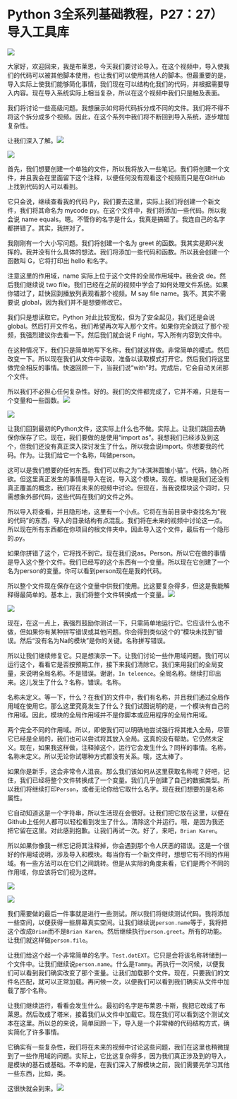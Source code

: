 # Python 3全系列基础教程，P27：27）导入工具库 

![](img/3e6f761117a86a8e81490aa8130d99a9_0.png)

大家好，欢迎回来，我是布莱恩，今天我们要讨论导入。在这个视频中，导入使我们的代码可以被其他脚本使用，也让我们可以使用其他人的脚本。但最重要的是，导入实际上使我们能够简化事情，我们现在可以结构化我们的代码，并根据需要导入内容。现在导入系统实际上相当复杂，所以在这个视频中我们只是触及表面。

我们将讨论一些高级问题。我想展示如何将代码拆分成不同的文件。我们将不得不将这个拆分成多个视频。因此，在这个系列中我们将不断回到导入系统，逐步增加复杂性。

让我们深入了解。![](img/3e6f761117a86a8e81490aa8130d99a9_2.png)

![](img/3e6f761117a86a8e81490aa8130d99a9_3.png)

首先，我们想要创建一个单独的文件，所以我将放入一些笔记。我们将创建一个文件，并且我会在里面留下这个注释，以便任何没有观看这个视频而只是在GitHub上找到代码的人可以看到。

它只会说，继续查看我的代码 Py，我们要去这里，实际上我们将创建一个新文件，我们将其命名为 mycode py。在这个文件中，我们将添加一些代码。所以我会说 name equals。嗯。不管你的名字是什么，我真是搞砸了。我连自己的名字都拼错了。其实，我拼对了。

我刚刚有一个大小写问题。我们将创建一个名为 greet 的函数。我其实是即兴发挥的。我并没有什么具体的想法。我们将添加一些代码和函数。所以我会创建一个函数叫 G，它将打印出 hello 和名字。

注意这里的作用域，name 实际上位于这个文件的全局作用域中。我会说 de。然后我们继续说 two file。我们已经在之前的视频中学会了如何处理文件系统。如果你错过了，赶快回到播放列表观看那个视频。M say file name。我不。其实不需要说 global，因为我们并不是想要修改它。

我们只是想读取它。Python 对此比较宽松，但为了安全起见，我们还是会说 global。然后打开文件名。我们希望再次写入那个文件。如果你完全跳过了那个视频，我强烈建议你去看一下。然后我们就会说 F right，写入所有内容到文件中。

在这种情况下，我们只是简单地写下名称，我们就这样做。非常简单的模式。然后改变一下。所以现在我们从文件中读取，准备以读取模式打开它。然后我们将这里做完全相反的事情。快速回顾一下，当我们说“with”时。完成后，它会自动关闭那个文件。

所以我们不必担心任何复杂性。好的。我们的文件都完成了，它并不难，只是有一个变量和一些函数。![](img/3e6f761117a86a8e81490aa8130d99a9_5.png)

![](img/3e6f761117a86a8e81490aa8130d99a9_6.png)

让我们回到最初的Python文件，这实际上什么也不做。实际上。让我们跳回去确保你保存了它。现在，我们要做的是使用“import as”。我想我们已经涉及到这个，但我们还没有真正深入探讨发生了什么。所以我会说import。你想要我的代码。作为。让我们给它一个名称，叫做person。

这可以是我们想要的任何东西。我们可以称之为“冰淇淋圆锥小猫”。代码，随心所欲。但这里真正发生的事情是导入在说，导入这个模块。现在。模块是我们还没有真正覆盖的概念，我们将在未来的视频中讨论。但现在，当我说模块这个词时，只需想象外部代码，这些代码在我们的文件之外。

所以导入将查看，并且隐形地，这里有一个小点。它将在当前目录中查找名为“我的代码”的东西，导入的目录结构有点混乱。我们将在未来的视频中讨论这一点。所以现在所有东西都在你项目的根文件夹中。因此导入这个文件，最后有一个隐形的.py。

如果你拼错了这个，它将找不到它。现在我们说as。Person。所以它在做的事情是导入这个整个文件。我们已经写的这个东西有一个变量。所以现在它创建了一个名为person的变量。你可以看到person现在是我的代码。

所以整个文件现在保存在这个变量中供我们使用。比这要复杂得多，但这是我能解释得最简单的。基本上，我们将整个文件转换成一个变量。![](img/3e6f761117a86a8e81490aa8130d99a9_8.png)

![](img/3e6f761117a86a8e81490aa8130d99a9_9.png)

现在，在这一点上，我强烈鼓励你测试一下，只需简单地运行它。它应该什么也不做，但如果你有某种拼写错误或其他问题。你会得到类似这个的“模块未找到”错误。然后“没有名为Na的模块”是你的关键。名称拼写错误。

所以让我们继续修复它。只是想演示一下。让我们讨论一些作用域问题。我们可以运行这个，看看它是否按预期工作，接下来我们清除它。我们来用我们的全局变量，来说明全局名称。不是错误。谢谢，`In teleence`。全局名称。继续打印出来。这儿发生了什么？名称，错误。名称。

名称未定义。等一下，什么？在我们的文件中，我们有名称，并且我们通过全局作用域在使用它。那么这里究竟发生了什么？我们试图说明的是，一个模块有自己的作用域。因此，模块的全局作用域并不是你脚本或应用程序的全局作用域。

两个完全不同的作用域。所以，即使我们可以明确地尝试强行将其推入全局，尽管它已经是全局的，我们也可以尝试将其放入全局。这真的没有帮助。它仍然未定义。现在，如果我这样做，注释掉这个，运行它会发生什么？同样的事情。名称，名称未定义。所以无论你试哪种方式都没有关系。哦，这太棒了。

如果你是新手，这会非常令人沮丧。那么我们该如何从这里获取名称呢？好吧，记住，我们已经将整个文件转换成了一个变量。我们几乎创建了自己的数据类型。所以我们将继续打印`Person`，或者无论你给它取什么名字。现在我们想要的是名称属性。

它自动知道这是一个字符串，所以生活现在会很好。让我们把它放在这里，以便在Github上任何人都可以轻松看到发生了什么。清除这个并运行。哦，是因为我还把它留在这里。对此感到抱歉。让我们再试一次。好了，来吧，`Brian Karen`。

所以如果你像我一样忘记将其注释掉，你会遇到那个令人厌恶的错误。这是一个很好的作用域说明，涉及导入和模块。每当你有一个新文件时，想想它有不同的作用域。有一些方法可以在它们之间跳转。但是从实际的角度来看，它们是两个不同的作用域，你应该将它们视为这样。

![](img/3e6f761117a86a8e81490aa8130d99a9_11.png)

![](img/3e6f761117a86a8e81490aa8130d99a9_12.png)

我们需要做的最后一件事就是进行一些测试。所以我们将继续测试代码。我将添加一些空间，以便获得一些屏幕真实空间。让我们继续说`person.name`等于，我将把这个改成`Brian`而不是`Brian Karen`。然后继续执行`person.greet`。所有的功能。让我们就这样做`person.file`。

让我们给这个起一个非常简单的名字。`Test.dotEXT`。它只是会将该名称转储到一个文件中。让我们继续说`person.name`。什么是`Tammy`。再执行一次问候，以便我们可以看到我们确实改变了那个变量。让我们加载那个文件。现在，只要我们的文件名匹配，就可以正常加载。再问候一次，以便我们可以看到我们确实从文件中加载了那个名称。

让我们继续运行，看看会发生什么。最初的名字是布莱恩·卡斯，我把它改成了布莱恩。然后改成了塔米，接着我们从文件中加载它。现在我们可以看到这个测试文本在这里。所以总的来说，简单回顾一下，导入是一个非常棒的代码结构方式，确实简化了许多事情。

它确实有一些复杂性，我们将在未来的视频中讨论这些问题，我们在这里也稍微提到了一些作用域的问题。实际上，它比这复杂得多，因为我们真正涉及到的导入，是模块的基石或基础。不幸的是，在我们深入了解模块之前，我们需要先学习其他一些东西，比如，类。

这很快就会到来。![](img/3e6f761117a86a8e81490aa8130d99a9_14.png)
